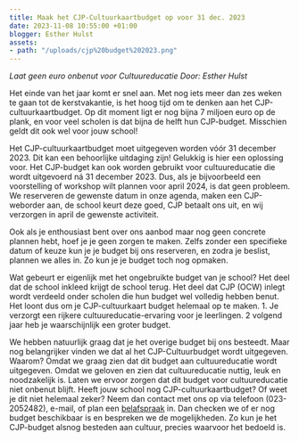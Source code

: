 ```yaml
---
title: Maak het CJP-Cultuurkaartbudget op voor 31 dec. 2023
date: 2023-11-08 10:55:00 +01:00
blogger: Esther Hulst
assets:
- path: "/uploads/cjp%20budget%202023.png"
---
```


*Laat geen euro onbenut voor Cultuureducatie*
*Door: Esther Hulst*

Het einde van het jaar komt er snel aan. Met nog iets meer dan zes weken te gaan tot de kerstvakantie, is het hoog tijd om te denken aan het CJP-cultuurkaartbudget. Op dit moment ligt er nog bijna 7 miljoen euro op de plank, en voor veel scholen is dat bijna de helft hun CJP-budget. Misschien geldt dit ook wel voor jouw school! 

Het CJP-cultuurkaartbudget moet uitgegeven worden vóór 31 december 2023. Dit kan een behoorlijke uitdaging zijn! Gelukkig is hier een oplossing voor. Het CJP-budget kan ook worden gebruikt voor cultuureducatie die wordt uitgevoerd ná 31 december 2023. Dus, als je bijvoorbeeld een voorstelling of workshop wilt plannen voor april 2024, is dat geen probleem. We reserveren de gewenste datum in onze agenda, maken een CJP-weborder aan, de school keurt deze goed, CJP betaalt ons uit, en wij verzorgen in april de gewenste activiteit.

Ook als je enthousiast bent over ons aanbod maar nog geen concrete plannen hebt, hoef je je geen zorgen te maken. Zelfs zonder een specifieke datum of keuze kun je je budget bij ons reserveren, en zodra je beslist, plannen we alles in. Zo kun je je budget toch nog opmaken. 

Wat gebeurt er eigenlijk met het ongebruikte budget van je school? Het deel dat de school inkleed krijgt de school terug. Het deel dat CJP (OCW) inlegt wordt verdeeld onder scholen die hun budget wel volledig hebben benut. Het loont dus om je CJP-cultuurkaart budget helemaal op te maken. 1. Je verzorgt een rijkere cultuureducatie-ervaring voor je leerlingen. 2 volgend jaar heb je waarschijnlijk een groter budget.

We hebben natuurlijk graag dat je het overige budget bij ons besteedt. Maar nog belangrijker vinden we dat al het CJP-Cultuurbudget wordt uitgegeven. Waarom? Omdat we graag zien dat dit budget aan cultuureducatie wordt uitgegeven. Omdat we geloven en zien dat cultuureducatie nuttig, leuk en noodzakelijk is. Laten we ervoor zorgen dat dit budget voor cultuureducatie niet onbenut blijft. Heeft jouw school nog CJP-cultuurkaartbudget? Of weet je dit niet helemaal zeker? Neem dan contact met ons op via telefoon (023-2052482), e-mail, of plan een [belafspraak](https://calendly.com/opde1sterij/bellen-over-het-cjp-cultuurkaart-budget) in. Dan checken we of er nog budget beschikbaar is en bespreken we de mogelijkheden. Zo kun je het CJP-budget alsnog besteden aan cultuur, precies waarvoor het bedoeld is.